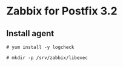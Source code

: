 Zabbix for Postfix 3.2
=====

Install agent
-----

	# yum install -y logcheck
	
	# mkdir -p /srv/zabbix/libexec
	
	